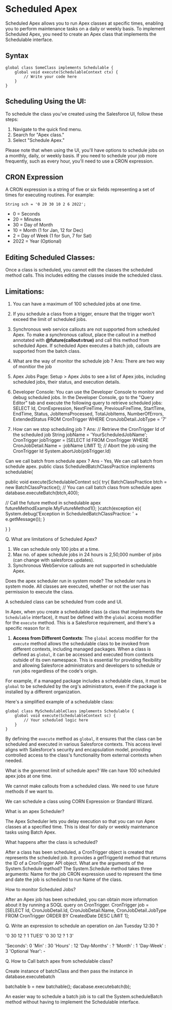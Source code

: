 
# Scheduled Apex
Scheduled Apex allows you to run Apex classes at specific times, enabling you to perform maintenance tasks on a daily or weekly basis. To implement Scheduled Apex, you need to create an Apex class that implements the Schedulable interface.

## Syntax
```apex
global class SomeClass implements Schedulable {
    global void execute(SchedulableContext ctx) {
        // Write your code here
    }
}
```

## Scheduling Using the UI:
To schedule the class you've created using the Salesforce UI, follow these steps:

1. Navigate to the quick find menu.
2. Search for "Apex class."
3. Select "Schedule Apex."

Please note that when using the UI, you'll have options to schedule jobs on a monthly, daily, or weekly basis. If you need to schedule your job more frequently, such as every hour, you'll need to use a CRON expression.

## CRON Expression
A CRON expression is a string of five or six fields representing a set of times for executing routines. For example:
```apex
String sch = '0 20 30 10 2 6 2022';
```

* 0 = Seconds
* 20 = Minutes
* 30 = Day of Month
* 10 = Month (1 for Jan, 12 for Dec)
* 2 = Day of Week (1 for Sun, 7 for Sat)
* 2022 = Year (Optional)

## Editing Scheduled Classes:
Once a class is scheduled, you cannot edit the classes the scheduled method calls. This includes editing the classes inside the scheduled class.

## Limitations:

1. You can have a maximum of 100 scheduled jobs at one time.
2. If you schedule a class from a trigger, ensure that the trigger won't exceed the limit of scheduled jobs.
3. Synchronous web service callouts are not supported from scheduled Apex. To make a synchronous callout, place the callout in a method annotated with **@future(callout=true)** and call this method from scheduled Apex. If scheduled Apex executes a batch job, callouts are supported from the batch class.


 11. What are the way of monitor the schedule job ?
 Ans: There are two way of monitior the job
 
 1. Apex Jobs Page:
Setup > Apex Jobs to see a list of Apex jobs, including scheduled jobs, their status, and
execution details.
 2. Developer Console:
You can use the Developer Console to monitor and debug scheduled jobs. In the Developer
Console, go to the "Query Editor" tab and execute the following query to retrieve scheduled
jobs:
 SELECT Id, CronExpression, NextFireTime, PreviousFireTime, StartTime, EndTime, Status, 
 JobItemsProcessed, TotalJobItems, NumberOfErrors, ExtendedStatus FROM CronTrigger 
 WHERE CronJobDetail.JobType = '7'


12. How can we stop scheduling job ?
 Ans: // Retrieve the CronTrigger Id of the scheduled job String jobName = 'YourScheduledJobName';
 CronTrigger jobTrigger = [SELECT Id FROM CronTrigger WHERE CronJobDetail.Name = :jobName
 LIMIT 1];
 // Abort the job using the CronTrigger Id
 System.abortJob(jobTrigger.Id)


 Can we call batch from schedule apex ?
 Ans - Yes, We can call batch from schedule apex.
public class ScheduledBatchClassPractice implements schedulable{
 
 public void execute(SchedulableContext sc){
 try{
BatchClassPractice btch = new BatchClassPractice(); // You can call batch class from schedule apex
 database.executeBatch(btch,400);
 
 // Call the future method in schedulable apex
 futureMethodExample.MyFutureMethod1();
 }catch(exception e){
 System.debug('Exception in ScheduledBatchClassPractice: ' + e.getMessage());
 }
 
 }
}

Q. What are limitations of Scheduled Apex?

1. We can schedule only 100 jobs at a time.
2. Max no. of apex schedule jobs in 24 hours is 2,50,000 number of jobs (can change with
salesforce updates).
3. Synchronous WebService callouts are not supported in schedulable Apex.

Does the apex scheduler run in system mode?
The scheduler runs in system mode. All classes are executed, whether or not the user has permission to execute the class. 


A scheduled class can be scheduled from code and UI. 


In Apex, when you create a schedulable class (a class that implements the `Schedulable` interface), it must be defined with the `global` access modifier for the `execute` method. This is a Salesforce requirement, and there's a specific reason for it:

1. **Access from Different Contexts**: The `global` access modifier for the `execute` method allows the schedulable class to be invoked from different contexts, including managed packages. When a class is defined as `global`, it can be accessed and executed from contexts outside of its own namespace. This is essential for providing flexibility and allowing Salesforce administrators and developers to schedule or run jobs regardless of the code's origin.

For example, if a managed package includes a schedulable class, it must be `global` to be scheduled by the org's administrators, even if the package is installed by a different organization.

Here's a simplified example of a schedulable class:

```apex
global class MySchedulableClass implements Schedulable {
    global void execute(SchedulableContext sc) {
        // Your scheduled logic here
    }
}
```

By defining the `execute` method as `global`, it ensures that the class can be scheduled and executed in various Salesforce contexts. This access level aligns with Salesforce's security and encapsulation model, providing controlled access to the class's functionality from external contexts when needed.


What is the governot limit of schedule apex?
We can have 100 scheduled apex jobs at one time.

We cannot make callouts from a scheduled class. We need to use future methods if we want to.

We can schedule a class using CORN Expression or Standard Wizard.

What is an apex Scheduler?

The Apex Scheduler lets you delay execution so that you can run Apex
classes at a specified time. This is ideal for daily or weekly maintenance tasks
using Batch Apex.

What happens after the class is scheduled?

After a class has been scheduled, a CronTrigger object is created that represents the scheduled
job. It provides a getTriggerld method that returns the ID of a CronTrigger API object.
What are the arguments of the System.Schedule method?
The System.Schedule method takes three arguments:
Name for the job
CRON expression used to represent the time and date the job is scheduled to run
Name of the class.


How to monitor Scheduled Jobs?

After an Apex job has been scheduled, you can obtain more information about it
by running a SOQL query on CronTrigger.
CronTrigger job = [SELECT Id, CronJobDetail.Id, CronJobDetail.Name,
CronJobDetail.JobType FROM CronTrigger ORDER BY CreatedDate DESC
LIMIT 1];


Q. Write an expression to schedule an operation on Jan Tuesday 12:30 ?

'0 30 12 ? 1 TUES'
'0 30 12 ? 1 3'

'Seconds': 0
'Min' : 30
'Hours' : 12
'Day-Months' : ?
'Month' : 1
'Day-Week' : 3
'Optional Year': -


Q. How to Call batch apex from schedulable class?

Create instance of batchClass and then pass the instance in database.executebatch

batchable b = new batchable();
dacabase.executebatch(b);

An easier way to schedule a batch job is to call the System.scheduleBatch method without
having to implement the Schedulable interface.